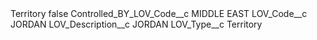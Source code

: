 <?xml version="1.0" encoding="UTF-8"?>
<CustomMetadata xmlns="http://soap.sforce.com/2006/04/metadata" xmlns:xsi="http://www.w3.org/2001/XMLSchema-instance" xmlns:xsd="http://www.w3.org/2001/XMLSchema">
    <label>Territory</label>
    <protected>false</protected>
    <values>
        <field>Controlled_BY_LOV_Code__c</field>
        <value xsi:type="xsd:string">MIDDLE EAST</value>
    </values>
    <values>
        <field>LOV_Code__c</field>
        <value xsi:type="xsd:string">JORDAN</value>
    </values>
    <values>
        <field>LOV_Description__c</field>
        <value xsi:type="xsd:string">JORDAN</value>
    </values>
    <values>
        <field>LOV_Type__c</field>
        <value xsi:type="xsd:string">Territory</value>
    </values>
</CustomMetadata>
